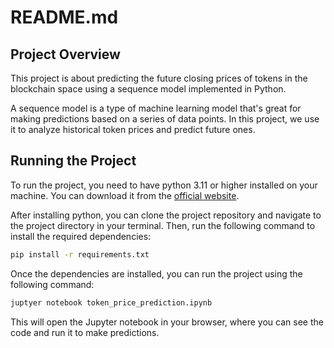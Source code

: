 # README.md

## Project Overview

This project is about predicting the future closing prices of tokens in the blockchain space using a sequence model implemented in Python.

A sequence model is a type of machine learning model that's great for making predictions based on a series of data points. In this project, we use it to analyze historical token prices and predict future ones.

## Running the Project

To run the project, you need to have python 3.11 or higher installed on your machine. You can download it from the [official website](https://www.python.org/downloads/).

After installing python, you can clone the project repository and navigate to the project directory in your terminal. Then, run the following command to install the required dependencies:

```bash
pip install -r requirements.txt
```

Once the dependencies are installed, you can run the project using the following command:

```bash
juptyer notebook token_price_prediction.ipynb
```

This will open the Jupyter notebook in your browser, where you can see the code and run it to make predictions.
